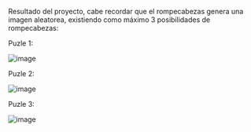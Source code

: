 Resultado del proyecto, cabe recordar que el rompecabezas genera una imagen aleatorea, existiendo como máximo 3 posibilidades de rompecabezas:

Puzle 1:

![image](https://github.com/OlaiGV/Rompecabezas/assets/115138413/c676bf3a-1e9e-4c45-b151-11de9e38cd6c)

Puzle 2:

![image](https://github.com/OlaiGV/Rompecabezas/assets/115138413/4ae2bf3d-82d8-4b6e-9a1f-9e1a105b0d7b)

Puzle 3:

![image](https://github.com/OlaiGV/Rompecabezas/assets/115138413/b12fa49b-ef04-4432-80d8-a8dfd647a28e)
